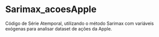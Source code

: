 # Sarimax_acoesApple
Código de Série Atemporal, utilizando o método Sarimax com variáveis exógenas para analisar dataset de ações da Apple. 
